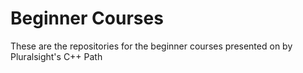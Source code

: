 # Beginner Courses

These are the repositories for the beginner courses presented on
by Pluralsight's C++ Path
